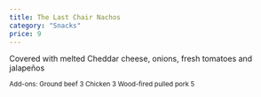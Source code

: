 ```yaml
---
title: The Last Chair Nachos
category: "Snacks"
price: 9
---
```

Covered with melted Cheddar cheese, onions, fresh tomatoes and jalapeños

<small>Add-ons: Ground beef 3 Chicken 3 Wood-fired pulled pork 5</small>